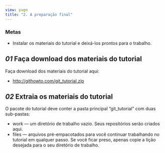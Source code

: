 ```yaml
---
view: page
title: "2. A preparação final"
---
```


<h3>Metas</h3>

<ul><li>Instalar os materiais do tutorial e deixá-los prontos para o trabalho.</li></ul>

<h2><em>01</em> Faça download dos materiais do tutorial</h2>

<p>Faça download dos materiais do tutorial aqui:</p>

<ul>
<li><a href="http://githowto.com/git_tutorial.zip">http://githowto.com/git_tutorial.zip</a></li>
</ul>

<h2><em>02</em> Extraia os materiais do tutorial</h2>

<p>O pacote do tutorial deve conter a pasta principal “git_tutorial” com duas sub-pastas:</p>

<ul>
<li>work — um diretório de trabalho vazio. Seus repositórios serão criados aqui.</li>
<li>files — arquivos pré-empacotados para você continuar trabalhando no tutorial em qualquer passo. Se você ficar preso, apenas copie a lição desejada para o seu diretório de trabalho.</li>
</ul>
